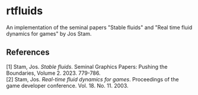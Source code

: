 # rtfluids
An implementation of the seminal papers "Stable fluids" and "Real time fluid dynamics for games" by Jos Stam.

## References
[1] Stam, Jos. *Stable fluids*. Seminal Graphics Papers: Pushing the Boundaries, Volume 2. 2023. 779-786.\
[2] Stam, Jos. *Real-time fluid dynamics for games*. Proceedings of the game developer conference. Vol. 18. No. 11. 2003.
